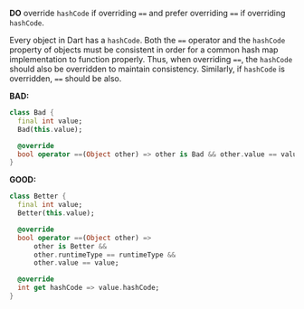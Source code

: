 
**DO** override `hashCode` if overriding `==` and prefer overriding `==` if
overriding `hashCode`.

Every object in Dart has a `hashCode`.  Both the `==` operator and the
`hashCode` property of objects must be consistent in order for a common hash
map implementation to function properly.  Thus, when overriding `==`, the
`hashCode` should also be overridden to maintain consistency. Similarly, if
`hashCode` is overridden, `==` should be also.

**BAD:**
```dart
class Bad {
  final int value;
  Bad(this.value);

  @override
  bool operator ==(Object other) => other is Bad && other.value == value;
}
```

**GOOD:**
```dart
class Better {
  final int value;
  Better(this.value);

  @override
  bool operator ==(Object other) =>
      other is Better &&
      other.runtimeType == runtimeType &&
      other.value == value;

  @override
  int get hashCode => value.hashCode;
}
```
